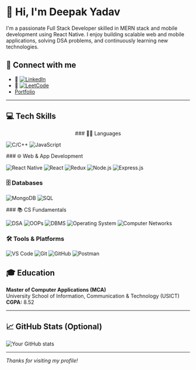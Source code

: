 # 👋 Hi, I'm Deepak Yadav

I'm a passionate Full Stack Developer skilled in MERN stack and mobile development using React Native. I enjoy building scalable web and mobile applications, solving DSA problems, and continuously learning new technologies.

## 🔗 Connect with me

- 💼 [![LinkedIn](https://img.shields.io/badge/LinkedIn-0077B5?style=for-the-badge&logo=linkedin&logoColor=white)](https://www.linkedin.com/in/deepakyadav24/)  
- 🧠 [![LeetCode](https://img.shields.io/badge/LinkedIn-0077B5?style=for-the-badge&logo=linkedin&logoColor=white)](https://leetcode.com/deepakyadav21/)
-    [Portfolio](https://deepakyadav.vercel.app/) 


---

## 💻 Tech Skills

<p align="center">
  <!-- Languages -->
  ### 👨‍💻 Languages
<p align="left">
  <img src="https://img.shields.io/badge/C/C++-00599C?style=for-the-badge&logo=c&logoColor=white" alt="C/C++"/>
  <img src="https://img.shields.io/badge/JavaScript-F7DF1E?style=for-the-badge&logo=javascript&logoColor=black" alt="JavaScript"/>
  </p> 
  ### 🌐 Web & App Development
  <p align="left">
    <img src="https://img.shields.io/badge/React_Native-20232A?style=for-the-badge&logo=react&logoColor=61DAFB" alt="React Native"/>
    <img src="https://img.shields.io/badge/React-61DAFB?style=for-the-badge&logo=react&logoColor=black" alt="React"/>
    <img src="https://img.shields.io/badge/Redux-764ABC?style=for-the-badge&logo=redux&logoColor=white" alt="Redux"/>
    <img src="https://img.shields.io/badge/Node.js-339933?style=for-the-badge&logo=node.js&logoColor=white" alt="Node.js"/>
    <img src="https://img.shields.io/badge/Express.js-000000?style=for-the-badge&logo=express&logoColor=white" alt="Express.js"/>
  </p>  

  <!-- Databases -->
  ### 🗄️ Databases
  <p align="left">
  <img src="https://img.shields.io/badge/MongoDB-4EA94B?style=for-the-badge&logo=mongodb&logoColor=white" alt="MongoDB"/>
  <img src="https://img.shields.io/badge/SQL-4479A1?style=for-the-badge&logo=postgresql&logoColor=white" alt="SQL"/>
</p> 
  <!-- CS Fundamentals -->
  ### 📚 CS Fundamentals
  <p align="left">
  <img src="https://img.shields.io/badge/DSA-1E90FF?style=for-the-badge" alt="DSA"/>
  <img src="https://img.shields.io/badge/OOPs-8A2BE2?style=for-the-badge" alt="OOPs"/>
  <img src="https://img.shields.io/badge/DBMS-FF8C00?style=for-the-badge" alt="DBMS"/>
  <img src="https://img.shields.io/badge/OS-20B2AA?style=for-the-badge" alt="Operating System"/>
  <img src="https://img.shields.io/badge/Computer%20Networks-FF4500?style=for-the-badge" alt="Computer Networks"/>

  <!-- Tools -->
  ### 🛠 Tools & Platforms
  <img src="https://img.shields.io/badge/VS%20Code-007ACC?style=for-the-badge&logo=visual-studio-code&logoColor=white" alt="VS Code"/>
  <img src="https://img.shields.io/badge/Git-F05032?style=for-the-badge&logo=git&logoColor=white" alt="Git"/>
  <img src="https://img.shields.io/badge/GitHub-181717?style=for-the-badge&logo=github&logoColor=white" alt="GitHub"/>
  <img src="https://img.shields.io/badge/Postman-FF6C37?style=for-the-badge&logo=postman&logoColor=white" alt="Postman"/>
</p>
</p> 

## 🎓 Education

**Master of Computer Applications (MCA)**  
University School of Information, Communication & Technology (USICT)  
**CGPA:** 8.52

---

## 📈 GitHub Stats (Optional)

![Your GitHub stats](https://github-readme-stats.vercel.app/api?username=your-github-username&show_icons=true&theme=radical)

---

_Thanks for visiting my profile!_
